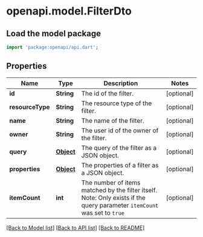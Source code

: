 # openapi.model.FilterDto

## Load the model package
```dart
import 'package:openapi/api.dart';
```

## Properties
Name | Type | Description | Notes
------------ | ------------- | ------------- | -------------
**id** | **String** | The id of the filter. | [optional] 
**resourceType** | **String** | The resource type of the filter. | [optional] 
**name** | **String** | The name of the filter. | [optional] 
**owner** | **String** | The user id of the owner of the filter. | [optional] 
**query** | [**Object**](.md) | The query of the filter as a JSON object. | [optional] 
**properties** | [**Object**](.md) | The properties of a filter as a JSON object. | [optional] 
**itemCount** | **int** |  The number of items matched by the filter itself. Note: Only exists if the query parameter `itemCount` was set to `true` | [optional] 

[[Back to Model list]](../README.md#documentation-for-models) [[Back to API list]](../README.md#documentation-for-api-endpoints) [[Back to README]](../README.md)


